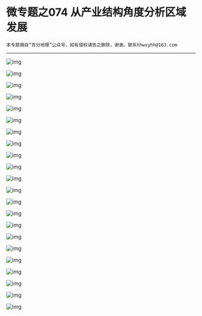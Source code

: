 # 微专题之074 从产业结构角度分析区域发展

```
本专题摘自“百分地理”公众号，如有侵权请告之删除，谢谢。联系hhwxyhh@163.com
```

------
   
   
![img](../images/微专题之064林线1.jpg)   
   
   
![img](../images/微专题之064林线2.jpg)   
   
   
![img](../images/微专题之064林线3.jpg)   
   
   
![img](../images/微专题之064林线4.jpg)   
   
   
![img](../images/微专题之064林线5.jpg)   
   
   
![img](../images/微专题之064林线6.jpg)   
   
   
![img](../images/微专题之064林线7.jpg)   
   
   
![img](../images/微专题之064林线8.jpg)   
   
   
![img](../images/微专题之064林线9.jpg)   
   
   
![img](../images/微专题之064林线10.jpg)   
   
   
![img](../images/微专题之064林线11.jpg)   
   
   
![img](../images/微专题之064林线12.jpg)   
   
   
![img](../images/微专题之064林线13.jpg)   
   
   
![img](../images/微专题之064林线14.jpg)   
   
   
![img](../images/微专题之064林线15.jpg)   
   
   
![img](../images/微专题之064林线16.jpg)   
   
   
![img](../images/微专题之064林线17.jpg)   
   
   
![img](../images/微专题之064林线18.jpg)   
   
   
![img](../images/微专题之064林线19.jpg)   
   
   
![img](../images/微专题之064林线20.jpg)   
   
   
![img](../images/微专题之064林线21.jpg)   
   
   
![img](../images/微专题之064林线22.jpg)   
